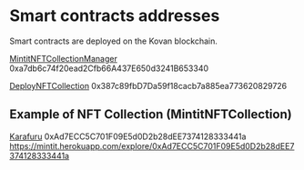 # Smart contracts addresses

Smart contracts are deployed on the Kovan blockchain.

[MintitNFTCollectionManager](https://kovan.etherscan.io/address/0xa7db6c74f20ead2Cfb66A437E650d3241B653340) 0xa7db6c74f20ead2Cfb66A437E650d3241B653340

[DeployNFTCollection](https://kovan.etherscan.io/address/0x387c89fbD7Da59f18cacb7a885ea773620829726) 0x387c89fbD7Da59f18cacb7a885ea773620829726

## Example of NFT Collection (MintitNFTCollection)

[Karafuru](https://kovan.etherscan.io/address/0xAd7ECC5C701F09E5d0D2b28dEE7374128333441a) 0xAd7ECC5C701F09E5d0D2b28dEE7374128333441a
https://mintit.herokuapp.com/explore/0xAd7ECC5C701F09E5d0D2b28dEE7374128333441a
